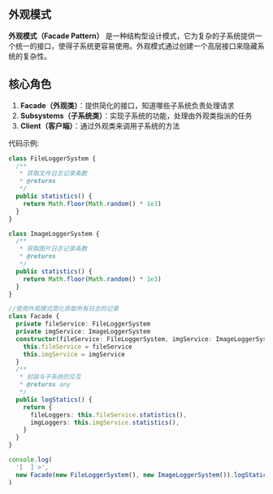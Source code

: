 ## 外观模式

**外观模式（Facade Pattern）** 是一种结构型设计模式，它为复杂的子系统提供一个统一的接口，使得子系统更容易使用。外观模式通过创建一个高层接口来隐藏系统的复杂性。

## 核心角色

1. **Facade（外观类）**：提供简化的接口，知道哪些子系统负责处理请求
2. **Subsystems（子系统类）**：实现子系统的功能，处理由外观类指派的任务
3. **Client（客户端）**：通过外观类来调用子系统的方法

代码示例:

```typescript
class FileLoggerSystem {
  /**
   * 获取文件日志记录条数
   * @returns
   */
  public statistics() {
    return Math.floor(Math.random() * 1e3)
  }
}

class ImageLoggerSystem {
  /**
   * 获取图片日志记录条数
   * @returns
   */
  public statistics() {
    return Math.floor(Math.random() * 1e3)
  }
}

//使用外观模式简化获取所有日志的记录
class Facade {
  private fileService: FileLoggerSystem
  private imgService: ImageLoggerSystem
  constructor(fileService: FileLoggerSystem, imgService: ImageLoggerSystem) {
    this.fileService = fileService
    this.imgService = imgService
  }
  /**
   * 封装与子系统的交互
   * @returns any
   */
  public logStatics() {
    return {
      fileLoggers: this.fileService.statistics(),
      imgLoggers: this.imgService.statistics(),
    }
  }
}

console.log(
  '[  ] >',
  new Facade(new FileLoggerSystem(), new ImageLoggerSystem()).logStatics(),
)
```

